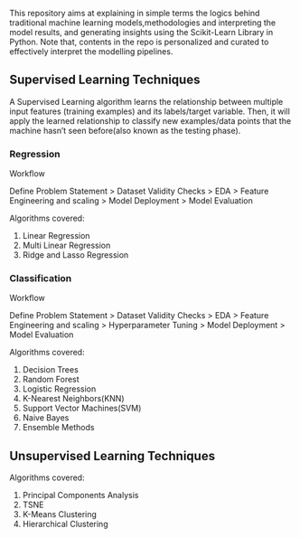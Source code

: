This repository aims at explaining in simple terms the logics behind traditional machine learning models,methodologies and interpreting the model results, and generating insights using the Scikit-Learn Library in Python. Note that, contents in the repo is personalized and curated to effectively interpret the modelling pipelines.

## Supervised Learning Techniques

A Supervised Learning algorithm learns the relationship between multiple input features (training examples) and its labels/target variable. Then, it will apply the learned relationship to classify new examples/data points that the machine hasn’t seen before(also known as the testing phase).

### Regression

Workflow 

Define Problem Statement > Dataset Validity Checks > EDA > Feature Engineering and scaling > Model Deployment > Model Evaluation

Algorithms covered:
1. Linear Regression
2. Multi Linear Regression
3. Ridge and Lasso Regression


### Classification

Workflow

Define Problem Statement > Dataset Validity Checks > EDA > Feature Engineering and scaling > Hyperparameter Tuning > Model Deployment > Model Evaluation

Algorithms covered:
1. Decision Trees
2. Random Forest
3. Logistic Regression
4. K-Nearest Neighbors(KNN)
5. Support Vector Machines(SVM)
6. Naive Bayes 
7. Ensemble Methods

## Unsupervised Learning Techniques

Algorithms covered:
1. Principal Components Analysis
2. TSNE
3. K-Means Clustering
4. Hierarchical Clustering
